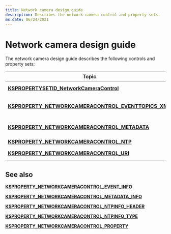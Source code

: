 ```yaml
---
title: Network camera design guide
description: Describes the network camera control and property sets.
ms.date: 06/24/2021
---
```


# Network camera design guide

The network camera design guide describes the following controls and property sets:

| Topic | Description |
|--|--|
| [**KSPROPERTYSETID_NetworkCameraControl**](kspropertysetid-networkcameracontrol.md) | Defines the **KSPROPERTYSETID_NetworkCameraControl** property set ID. |
| [**KSPROPERTY_NETWORKCAMERACONTROL_EVENTTOPICS_XML**](ksproperty-networkcameracontrol-eventtopics-xml.md) | Describes the **KSPROPERTY_NETWORKCAMERACONTROL_EVENTTOPICS_XML** property usage. |
| [**KSPROPERTY_NETWORKCAMERACONTROL_METADATA**](ksproperty-networkcameracontrol-metadata.md) | Describes the KSPROPERTY_NETWORKCAMERACONTROL_METADATA property usage. |
| [**KSPROPERTY_NETWORKCAMERACONTROL_NTP**](ksproperty-networkcameracontrol-ntp.md) | Enables aquiring the NTP server on a Onvif protocol camera. |
| [**KSPROPERTY_NETWORKCAMERACONTROL_URI**](ksproperty-networkcameracontrol-uri.md) | Enables aquiring the stream URI payload from a Onvif protocol camera. |

## See also

[**KSPROPERTY_NETWORKCAMERACONTROL_EVENT_INFO**](/windows-hardware/drivers/ddi/ksmedia/ns-ksmedia-ksproperty_networkcameracontrol_event_info)

[**KSPROPERTY_NETWORKCAMERACONTROL_METADATA_INFO**](/windows-hardware/drivers/ddi/ksmedia/ns-ksmedia-ksproperty_networkcameracontrol_metadata_info)

[**KSPROPERTY_NETWORKCAMERACONTROL_NTPINFO_HEADER**](/windows-hardware/drivers/ddi/ksmedia/ns-ksmedia-ksproperty_networkcameracontrol_ntpinfo_header)

[**KSPROPERTY_NETWORKCAMERACONTROL_NTPINFO_TYPE**](/windows-hardware/drivers/ddi/ksmedia/ne-ksmedia-ksproperty_networkcameracontrol_ntpinfo_type)

[**KSPROPERTY_NETWORKCAMERACONTROL_PROPERTY**](/windows-hardware/drivers/ddi/ksmedia/ne-ksmedia-ksproperty_networkcameracontrol_property)
